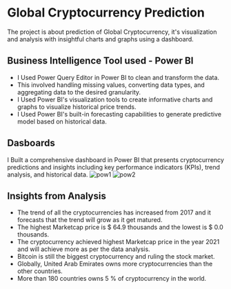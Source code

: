 # Global Cryptocurrency Prediction
The project is about prediction of Global Cryptocurrency, it's visualization and analysis with insightful charts and graphs using a dashboard.

## Business Intelligence Tool used - Power BI
- I Used Power Query Editor in Power BI to clean and transform the data.
- This involved handling missing values, converting data types, and aggregating data to the desired granularity.
- I Used Power BI's visualization tools to create informative charts and graphs to visualize historical price trends.
- I Used Power BI's built-in forecasting capabilities to generate predictive model based on historical data.

## Dasboards
I Built a comprehensive dashboard in Power BI that presents cryptocurrency predictions and insights including key performance
indicators (KPIs), trend analysis, and historical data.
![pow1](https://github.com/vaishnaviadhav/The_Sparks_Foundation/assets/71253152/000877d4-d3a2-43d7-a998-e5750026535b)
![pow2](https://github.com/vaishnaviadhav/The_Sparks_Foundation/assets/71253152/97de53ac-274e-4057-a136-06e4d327ad2b)

## Insights from Analysis
- The trend of all the cryptocurrencies has increased from 2017 and it forecasts that the trend will grow as it get matured.
- The highest Marketcap price is $ 64.9 thousands and the lowest is $ 0.0 thousands.
- The cryptocurrency achieved highest Marketcap price in the year 2021 and will achieve more as per the data analysis.
- Bitcoin is still the biggest cryptocurrency and ruling the stock market.
- Globally, United Arab Emirates owns more cryptocurrencies than the other countries.
- More than 180 countries owns 5 % of cryptocurrency in the world.
